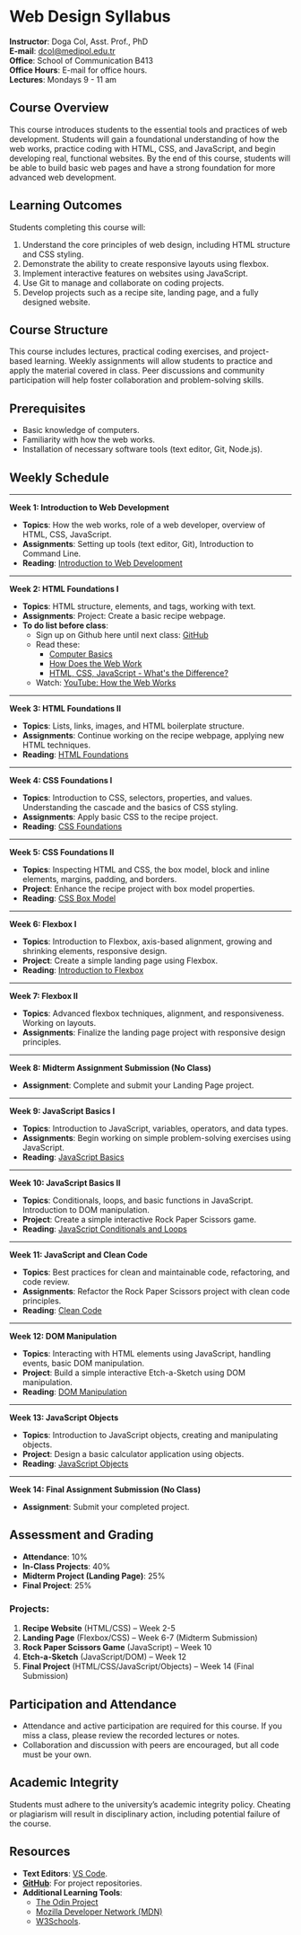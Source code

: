 # Web Design Syllabus

**Instructor**: Doga Col, Asst. Prof., PhD  
**E-mail**: dcol@medipol.edu.tr  
**Office**: School of Communication B413  
**Office Hours**: E-mail for office hours.  
**Lectures**: Mondays 9 - 11 am

## **Course Overview**

This course introduces students to the essential tools and practices of web development. Students will gain a foundational understanding of how the web works, practice coding with HTML, CSS, and JavaScript, and begin developing real, functional websites. By the end of this course, students will be able to build basic web pages and have a strong foundation for more advanced web development.

## **Learning Outcomes**

Students completing this course will:
1. Understand the core principles of web design, including HTML structure and CSS styling.
2. Demonstrate the ability to create responsive layouts using flexbox.
3. Implement interactive features on websites using JavaScript.
4. Use Git to manage and collaborate on coding projects.
5. Develop projects such as a recipe site, landing page, and a fully designed website.

## **Course Structure**

This course includes lectures, practical coding exercises, and project-based learning. Weekly assignments will allow students to practice and apply the material covered in class. Peer discussions and community participation will help foster collaboration and problem-solving skills.

## **Prerequisites**

- Basic knowledge of computers.
- Familiarity with how the web works.
- Installation of necessary software tools (text editor, Git, Node.js).

## **Weekly Schedule**

---

**Week 1: Introduction to Web Development**

- **Topics**: How the web works, role of a web developer, overview of HTML, CSS, JavaScript.
- **Assignments**: Setting up tools (text editor, Git), Introduction to Command Line.
- **Reading**: [Introduction to Web Development](https://www.theodinproject.com/lessons/foundations-introduction-to-web-development)

---

**Week 2: HTML Foundations I**

- **Topics**: HTML structure, elements, and tags, working with text.
- **Assignments**: Project: Create a basic recipe webpage.
- **To do list before class**:
  - Sign up on Github here until next class: [GitHub](https://github.com/)
  - Read these: 
    - [Computer Basics](https://www.theodinproject.com/lessons/foundations-computer-basics)
    - [How Does the Web Work](https://www.theodinproject.com/lessons/foundations-how-does-the-web-work)
    - [HTML, CSS, JavaScript - What's the Difference?](https://www.brytdesigns.com/html-css-javascript-whats-the-difference)
  - Watch: [YouTube: How the Web Works](https://www.youtube.com/watch?v=salY_Sm6mv4)

---

**Week 3: HTML Foundations II**

- **Topics**: Lists, links, images, and HTML boilerplate structure.
- **Assignments**: Continue working on the recipe webpage, applying new HTML techniques.
- **Reading**: [HTML Foundations](https://www.theodinproject.com/paths/foundations/courses/foundations/lessons/html-foundations)

---

**Week 4: CSS Foundations I**

- **Topics**: Introduction to CSS, selectors, properties, and values. Understanding the cascade and the basics of CSS styling.
- **Assignments**: Apply basic CSS to the recipe project.
- **Reading**: [CSS Foundations](https://www.theodinproject.com/lessons/foundations-intro-to-css)

---

**Week 5: CSS Foundations II**

- **Topics**: Inspecting HTML and CSS, the box model, block and inline elements, margins, padding, and borders.
- **Project**: Enhance the recipe project with box model properties.
- **Reading**: [CSS Box Model](https://www.theodinproject.com/lessons/foundations-the-box-model)

---

**Week 6: Flexbox I**

- **Topics**: Introduction to Flexbox, axis-based alignment, growing and shrinking elements, responsive design.
- **Project**: Create a simple landing page using Flexbox.
- **Reading**: [Introduction to Flexbox](https://www.theodinproject.com/lessons/foundations-flexbox)

---

**Week 7: Flexbox II**

- **Topics**: Advanced flexbox techniques, alignment, and responsiveness. Working on layouts.
- **Assignments**: Finalize the landing page project with responsive design principles.

---

**Week 8: Midterm Assignment Submission (No Class)**

- **Assignment**: Complete and submit your Landing Page project.

---

**Week 9: JavaScript Basics I**

- **Topics**: Introduction to JavaScript, variables, operators, and data types.
- **Assignments**: Begin working on simple problem-solving exercises using JavaScript.
- **Reading**: [JavaScript Basics](https://www.theodinproject.com/paths/foundations/courses/foundations/lessons/javascript-basics)

---

**Week 10: JavaScript Basics II**

- **Topics**: Conditionals, loops, and basic functions in JavaScript. Introduction to DOM manipulation.
- **Project**: Create a simple interactive Rock Paper Scissors game.
- **Reading**: [JavaScript Conditionals and Loops](https://www.theodinproject.com/paths/foundations/courses/foundations/lessons/conditionals-and-loops)

---

**Week 11: JavaScript and Clean Code**

- **Topics**: Best practices for clean and maintainable code, refactoring, and code review.
- **Assignments**: Refactor the Rock Paper Scissors project with clean code principles.
- **Reading**: [Clean Code](https://www.theodinproject.com/lessons/foundations-clean-code)

---

**Week 12: DOM Manipulation**

- **Topics**: Interacting with HTML elements using JavaScript, handling events, basic DOM manipulation.
- **Project**: Build a simple interactive Etch-a-Sketch using DOM manipulation.
- **Reading**: [DOM Manipulation](https://www.theodinproject.com/lessons/foundations-dom-manipulation)

---

**Week 13: JavaScript Objects**

- **Topics**: Introduction to JavaScript objects, creating and manipulating objects.
- **Project**: Design a basic calculator application using objects.
- **Reading**: [JavaScript Objects](https://www.theodinproject.com/paths/foundations/courses/foundations/lessons/objects)

---

**Week 14: Final Assignment Submission (No Class)**

- **Assignment**: Submit your completed project.


## **Assessment and Grading**

- **Attendance**: 10%  
- **In-Class Projects**: 40%  
- **Midterm Project (Landing Page)**: 25%  
- **Final Project**: 25%

### **Projects**:
1. **Recipe Website** (HTML/CSS) – Week 2-5
2. **Landing Page** (Flexbox/CSS) – Week 6-7 (Midterm Submission)
3. **Rock Paper Scissors Game** (JavaScript) – Week 10
4. **Etch-a-Sketch** (JavaScript/DOM) – Week 12
5. **Final Project** (HTML/CSS/JavaScript/Objects) – Week 14 (Final Submission)

## **Participation and Attendance**

- Attendance and active participation are required for this course. If you miss a class, please review the recorded lectures or notes.
- Collaboration and discussion with peers are encouraged, but all code must be your own.

## **Academic Integrity**

Students must adhere to the university’s academic integrity policy. Cheating or plagiarism will result in disciplinary action, including potential failure of the course.

## **Resources**

- **Text Editors**: [VS Code](https://code.visualstudio.com/).
- [**GitHub**](https://github.com/): For project repositories.
- **Additional Learning Tools**: 
  - [The Odin Project](https://www.theodinproject.com/) 
  - [Mozilla Developer Network (MDN)](https://developer.mozilla.org/en-US/)
  - [W3Schools](https://www.w3schools.com/).


